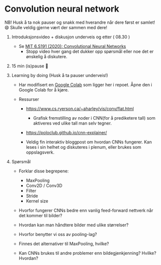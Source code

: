 # Convolution neural network

NB! Husk å ta nok pauser og snakk med hverandre når dere først er samlet! 😄 Skulle veldig gjerne vært der sammen med dere!

1. Introduksjonsvideo + diskusjon underveis og etter ( 08.30 )

   - Se [MIT 6.S191 (2020): Convolutional Neural Networks](https://www.youtube.com/watch?v=iaSUYvmCekI)
     - Stopp video hver gang det dukker opp spørsmål eller noe det er ønskelig å diskutere.

1. 15 min (is)pause 🍦

1. Learning by doing (Husk å ta pauser underveis!)

   - Har modifisert en [Google Colab](./cnn.ipynb) som ligger her i repoet. Åpne den i Google Colab for å kjøre.

   - Ressurser

     - https://www.cs.ryerson.ca/~aharley/vis/conv/flat.html

       - Grafisk fremstilling av noder i CNN(for å prediketere tall) som aktiveres ved ulike tall man selv tegner.

     - https://poloclub.github.io/cnn-explainer/

     - Veldig fin interaktiv bloggpost om hvordan CNNs fungerer. Kan leses i sin helhet og diskuteres i plenum, eller brukes som oppslagsverk.

1. Spørsmål

   - Forklar disse begrepene:

     - MaxPooling
     - Conv2D / Conv3D
     - Filter
     - Stride
     - Kernel size

   - Hvorfor fungerer CNNs bedre enn vanlig feed-forward nettverk når det kommer til bilder?

   - Hvordan kan man håndtere bilder med ulike størrelser?

   - Hvorfor benytter vi oss av pooling-lag?

   - Finnes det alternativer til MaxPooling, hvilke?

   - Kan CNNs brukes til andre problemer enn bildegjenkjenning? Hvilke? Hvordan?

